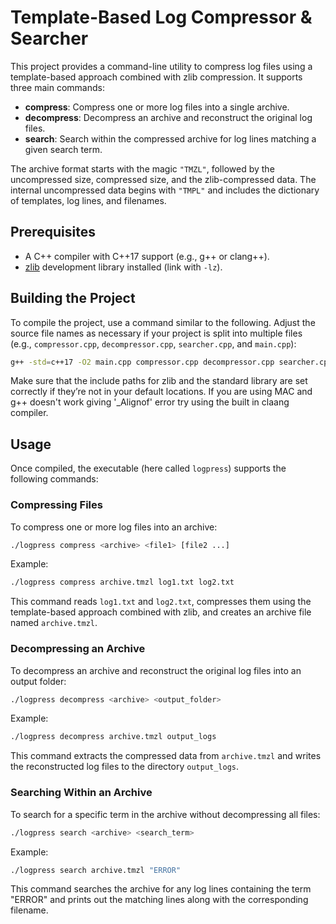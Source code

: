 # Template-Based Log Compressor & Searcher

This project provides a command-line utility to compress log files using a template-based approach combined with zlib compression. It supports three main commands:

- **compress**: Compress one or more log files into a single archive.
- **decompress**: Decompress an archive and reconstruct the original log files.
- **search**: Search within the compressed archive for log lines matching a given search term.

The archive format starts with the magic `"TMZL"`, followed by the uncompressed size, compressed size, and the zlib-compressed data. The internal uncompressed data begins with `"TMPL"` and includes the dictionary of templates, log lines, and filenames.

## Prerequisites

- A C++ compiler with C++17 support (e.g., g++ or clang++).
- [zlib](https://zlib.net/) development library installed (link with `-lz`).

## Building the Project

To compile the project, use a command similar to the following. Adjust the source file names as necessary if your project is split into multiple files (e.g., `compressor.cpp`, `decompressor.cpp`, `searcher.cpp`, and `main.cpp`):

```bash
g++ -std=c++17 -O2 main.cpp compressor.cpp decompressor.cpp searcher.cpp -o logpress -lz
```
Make sure that the include paths for zlib and the standard library are set correctly if they’re not in your default locations. If you are using MAC and g++ doesn't work giving '_Alignof' error try using the built in claang compiler.

## Usage

Once compiled, the executable (here called `logpress`) supports the following commands:

### Compressing Files

To compress one or more log files into an archive:

```bash
./logpress compress <archive> <file1> [file2 ...]
```

Example:

```bash
./logpress compress archive.tmzl log1.txt log2.txt
```

This command reads `log1.txt` and `log2.txt`, compresses them using the template-based approach combined with zlib, and creates an archive file named `archive.tmzl`.

### Decompressing an Archive

To decompress an archive and reconstruct the original log files into an output folder:

```bash
./logpress decompress <archive> <output_folder>
```

Example:

```bash
./logpress decompress archive.tmzl output_logs
```

This command extracts the compressed data from `archive.tmzl` and writes the reconstructed log files to the directory `output_logs`.

### Searching Within an Archive

To search for a specific term in the archive without decompressing all files:

```bash
./logpress search <archive> <search_term>
```

Example:

```bash
./logpress search archive.tmzl "ERROR"
```

This command searches the archive for any log lines containing the term "ERROR" and prints out the matching lines along with the corresponding filename.